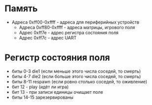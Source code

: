# Память

- Адреса 0xff00-0xffff - адреса для периферийных устройств
	- Адреса 0xff80-0xffff - адреса матрицы, игрового поля
	- Адрес 0xff7e - адрес регистра состояния поля
	- Адрес 0xff7c - адрес UART
# Регистр состояния поля

- биты 0-3 die1 (если меньше этого числа соседей, то смерть)
- биты 4-7 die2 (если больше этого числа соседей, то смерть)
- биты 8-11 respawn (если ровно столько соседей, то оживление)
- бит 12 - play (идёт ли игра)
- бит 13 - при записи единицы очищает поле
- биты 14-15 зарезервированы
